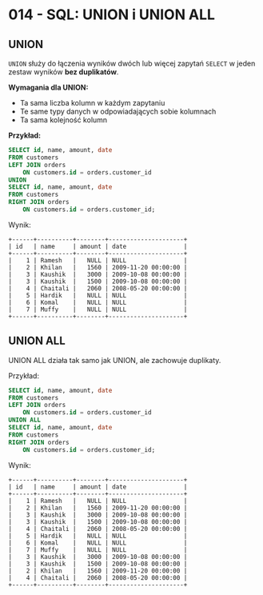 # 014 - SQL: UNION i UNION ALL

## UNION
`UNION` służy do łączenia wyników dwóch lub więcej zapytań `SELECT` w jeden zestaw wyników **bez duplikatów**.

**Wymagania dla UNION:**
- Ta sama liczba kolumn w każdym zapytaniu
- Te same typy danych w odpowiadających sobie kolumnach
- Ta sama kolejność kolumn

**Przykład:**
```sql
SELECT id, name, amount, date
FROM customers
LEFT JOIN orders
    ON customers.id = orders.customer_id
UNION
SELECT id, name, amount, date
FROM customers
RIGHT JOIN orders
    ON customers.id = orders.customer_id;
```

Wynik:
```
+------+----------+--------+---------------------+
| id   | name     | amount | date                |
+------+----------+--------+---------------------+
|    1 | Ramesh   |   NULL | NULL                |
|    2 | Khilan   |   1560 | 2009-11-20 00:00:00 |
|    3 | Kaushik  |   3000 | 2009-10-08 00:00:00 |
|    3 | Kaushik  |   1500 | 2009-10-08 00:00:00 |
|    4 | Chaitali |   2060 | 2008-05-20 00:00:00 |
|    5 | Hardik   |   NULL | NULL                |
|    6 | Komal    |   NULL | NULL                |
|    7 | Muffy    |   NULL | NULL                |
+------+----------+--------+---------------------+
```

## UNION ALL
UNION ALL działa tak samo jak UNION, ale zachowuje duplikaty.

Przykład:
```sql
SELECT id, name, amount, date
FROM customers
LEFT JOIN orders
    ON customers.id = orders.customer_id
UNION ALL
SELECT id, name, amount, date
FROM customers
RIGHT JOIN orders
    ON customers.id = orders.customer_id;
```

Wynik:
```
+------+----------+--------+---------------------+
| id   | name     | amount | date                |
+------+----------+--------+---------------------+
|    1 | Ramesh   |   NULL | NULL                |
|    2 | Khilan   |   1560 | 2009-11-20 00:00:00 |
|    3 | Kaushik  |   3000 | 2009-10-08 00:00:00 |
|    3 | Kaushik  |   1500 | 2009-10-08 00:00:00 |
|    4 | Chaitali |   2060 | 2008-05-20 00:00:00 |
|    5 | Hardik   |   NULL | NULL                |
|    6 | Komal    |   NULL | NULL                |
|    7 | Muffy    |   NULL | NULL                |
|    3 | Kaushik  |   3000 | 2009-10-08 00:00:00 |
|    3 | Kaushik  |   1500 | 2009-10-08 00:00:00 |
|    2 | Khilan   |   1560 | 2009-11-20 00:00:00 |
|    4 | Chaitali |   2060 | 2008-05-20 00:00:00 |
+------+----------+--------+---------------------+
```